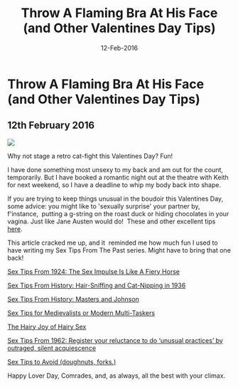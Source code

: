 ﻿---
layout: post
title: 'Throw A Flaming Bra At His Face (and Other Valentines Day Tips)'
date: 12-Feb-2016
categories: tbd
---

# Throw A Flaming Bra At His Face (and Other Valentines Day Tips)

## 12th February 2016

<img class="photo-horiz" src="http://takeonethingoff.com/wp-content/uploads/2015/10/vintage-erotica-retro-catfight-stockings-bdsm-1080x853.jpg" />

Why not stage a retro cat-fight this Valentines Day? Fun!

I have done something most unsexy to my back and am out for the count,   temporarily. But I have booked a romantic night out at the theatre with Keith for next weekend,   so I have a deadline to whip my body back into shape.

If you are trying to keep things unusual in the boudoir this Valentines Day, some advice: you might like to 'sexually surprise' your partner by, f'instance,  putting a g-string on the roast duck or hiding chocolates in your vagina. Just like Jane Austen would do!  These and other excellent tips <a href="http://www.buzzfeed.com/lorynbrantz/9-ways-to-sexually-surprise-your-man-this-valenti?bffbmain&amp;utm_term=.nxNqz1Q4M#.aoXnzlYrX">here</a>.

This article cracked me up, and it  reminded me how much fun I used to have writing my Sex Tips From The Past series. Might have to bring that one back!

<a href="http://mogantosh.com/sex-tips-from-history-the-sex-impulse-is-like-a-fiery-horse-1924/">Sex Tips From 1924: The Sex Impulse Is Like A Fiery Horse</a>

<a href="http://mogantosh.com/sex-tips-from-the-past-hair-sniffing-and-cat-nipping-in-1936/">Sex Tips From History: Hair-Sniffing and Cat-Nipping in 1936</a>

<a href="http://mogantosh.com/sex-tips-from-history-masters-and-johnson/">Sex Tips From History: Masters and Johnson</a>

<a href="http://mogantosh.com/sex-tips-from-history-the-sex-impulse-is-like-a-fiery-horse-1924/">Sex Tips for Medievalists or Modern Multi-Taskers</a>

<a href="http://mogantosh.com/sex-tips-from-history-the-hairy-joy-of-hairy-sex-1972/">The Hairy Joy of Hairy Sex</a>

<a href="http://mogantosh.com/sex-tips-from-history-1962/">Sex Tips From 1962: Register your reluctance to do ‘unusual practices’ by outraged, silent acquiescence</a>

<a href="http://mogantosh.com/its-saturday-night-folks-sex-tips-to-avoid/">Sex Tips to Avoid (doughnuts, forks.)</a>

Happy Lover Day, Comrades, and, as always, all the best with your climax.

 
